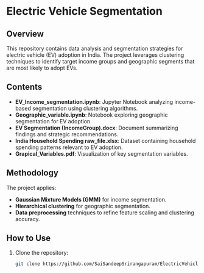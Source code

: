 # Electric Vehicle Segmentation

## Overview
This repository contains data analysis and segmentation strategies for electric vehicle (EV) adoption in India. The project leverages clustering techniques to identify target income groups and geographic segments that are most likely to adopt EVs.

## Contents
- **EV_Income_segmentation.ipynb**: Jupyter Notebook analyzing income-based segmentation using clustering algorithms.
- **Geographic_variable.ipynb**: Notebook exploring geographic segmentation for EV adoption.
- **EV Segmentation (IncomeGroup).docx**: Document summarizing findings and strategic recommendations.
- **India Household Spending raw_file.xlsx**: Dataset containing household spending patterns relevant to EV adoption.
- **Grapical_Variables.pdf**: Visualization of key segmentation variables.

## Methodology
The project applies:
- **Gaussian Mixture Models (GMM)** for income segmentation.
- **Hierarchical clustering** for geographic segmentation.
- **Data preprocessing** techniques to refine feature scaling and clustering accuracy.

## How to Use
1. Clone the repository:
   ```bash
   git clone https://github.com/SaiSandeepSrirangapuram/ElectricVehicle_Segmentation.git
